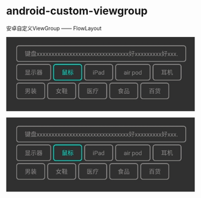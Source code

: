 # android-custom-viewgroup
安卓自定义ViewGroup —— FlowLayout





![这好像是对图片的说明，可以随便写，当图片不显示的时候就会展示这段文字](https://github.com/okc-zhuifengshaonian/android-custom-viewgroup/blob/master/imgs/%E6%95%88%E6%9E%9C.png)


![图片](imgs/效果.png)



